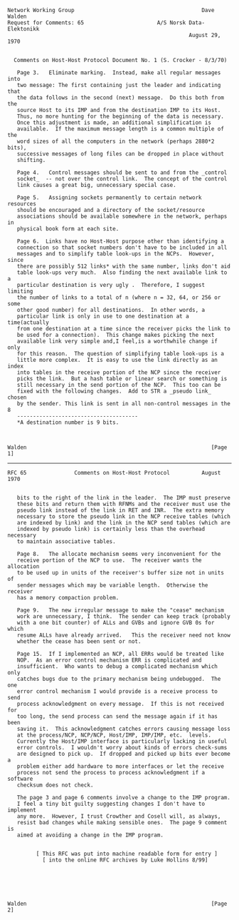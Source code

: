     Network Working Group                                        Dave Walden
    Request for Comments: 65                       A/S Norsk Data-Elektonikk
                                                             August 29, 1970


      Comments on Host-Host Protocol Document No. 1 (S. Crocker - 8/3/70)

       Page 3.   Eliminate marking.  Instead, make all regular messages into
       two message: The first containing just the leader and indicating that
       the data follows in the second (next) message.  Do this both from the
       source Host to its IMP and from the destination IMP to its Host.
       Thus, no more hunting for the beginning of the data is necessary.
       Once this adjustment is made, an additional simplification is
       available.  If the maximum message length is a common multiple of the
       word sizes of all the computers in the network (perhaps 2880*2 bits),
       successive messages of long files can be dropped in place without
       shifting.

       Page 4.   Control messages should be sent to and from the _control
       socket_  -- not over the control link.  The concept of the control
       link causes a great big, unnecessary special case.

       Page 5.   Assigning sockets permanently to certain network resources
       should be encouraged and a directory of the socket/resource
       associations should be available somewhere in the network, perhaps in
       physical book form at each site.

       Page 6.  Links have no Host-Host purpose other than identifying a
       connection so that socket numbers don't have to be included in all
       messages and to simplify table look-ups in the NCPs.  However, since
       there are possibly 512 links* with the same number, links don't aid
       table look-ups very much.  Also finding the next available link to a
       particular destination is very ugly .  Therefore, I suggest limiting
       the number of links to a total of n (where n = 32, 64, or 256 or some
       other good number) for all destinations.  In other words, a
       particular link is only in use to one destination at a time(actually
       from one destination at a time since the receiver picks the link to
       be used for a connection).  This change makes picking the next
       available link very simple and,I feel,is a worthwhile change if only
       for this reason.  The question of simplifying table look-ups is a
       little more complex.  It is easy to use the link directly as an index
       into tables in the receive portion of the NCP since the receiver
       picks the link.  But a hash table or linear search or something is
       still necessary in the send portion of the NCP.  This too can be
       fixed with the following changes.  Add to STR a _pseudo link_  chosen
       by the sender. This link is sent in all non-control messages in the 8
       --------------------------------------
       *A destination number is 9 bits.



    Walden                                                          [Page 1]

------------------------------------------------------------------------

``` newpage
RFC 65               Comments on Host-Host Protocol          August 1970


   bits to the right of the link in the leader.  The IMP must preserve
   these bits and return them with RFNMs and the receiver must use the
   pseudo link instead of the link in RET and INR.  The extra memory
   necessary to store the pseudo link in the NCP receive tables (which
   are indexed by link) and the link in the NCP send tables (which are
   indexed by pseudo link) is certainly less than the overhead necessary
   to maintain associative tables.

   Page 8.   The allocate mechanism seems very inconvenient for the
   receive portion of the NCP to use.  The receiver wants the allocation
   to be used up in units of the receiver's buffer size not in units of
   sender messages which may be variable length.  Otherwise the receiver
   has a memory compaction problem.

   Page 9.   The new irregular message to make the "cease" mechanism
   work are unnecessary, I think.  The sender can keep track (probably
   with a one bit counter) of ALLs and GVBs and ignore GVB 0s for which
   resume ALLs have already arrived.   This the receiver need not know
   whether the cease has been sent or not.

   Page 15.  If I implemented an NCP, all ERRs would be treated like
   NOP.  As an error control mechanism ERR is complicated and
   insufficient.  Who wants to debug a complicated mechanism which only
   catches bugs due to the primary mechanism being undebugged.  The one
   error control mechanism I would provide is a receive process to send
   process acknowledgment on every message.  If this is not received for
   too long, the send process can send the message again if it has been
   saving it.  This acknowledgment catches errors causing message loss
   at the process/NCP, NCP/NCP, Host/IMP, IMP/IMP, etc.  levels.
   Currently the Host/IMP interface is particularly lacking in useful
   error controls.  I wouldn't worry about kinds of errors check-sums
   are designed to pick up.  If dropped and picked up bits ever become a
   problem either add hardware to more interfaces or let the receive
   process not send the process to process acknowledgment if a software
   checksum does not check.

   The page 3 and page 6 comments involve a change to the IMP program.
   I feel a tiny bit guilty suggesting changes I don't have to implement
   any more.  However, I trust Crowther and Cosell will, as always,
   resist bad changes while making sensible ones.  The page 9 comment is
   aimed at avoiding a change in the IMP program.


         [ This RFC was put into machine readable form for entry ]
           [ into the online RFC archives by Luke Hollins 8/99]






Walden                                                          [Page 2]
```
